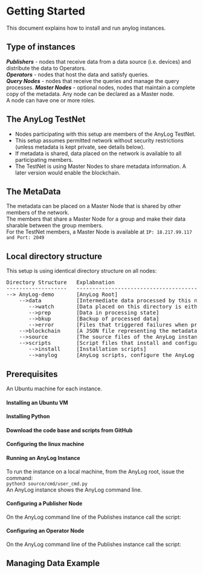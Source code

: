 # Getting Started
This document explains how to install and run anylog instances.  

## Type of instances
***Publishers*** - nodes that receive data from a data source (i.e. devices) and distribute the data to Operators.  
***Operators*** - nodes that host the data and satisfy queries.  
***Query Nodes*** - nodes that receive the queries and manage the query processes.
***Master Nodes*** - optional nodes, nodes that maintain a complete copy of the metadata. Any node can be declared as a Master node.   
A node can have one or more roles.

## The AnyLog TestNet
* Nodes participating with this setup are members of the AnyLog TestNet.
* This setup assumes permitted network without security restrictions (unless metadata is kept private, see details below).
* If metadata is shared, data placed on the network is available to all participating members.
* The TestNet is using Master Nodes to share metadata information. A later version would enable the blockchain.
  
## The MetaData
The metadata can be placed on a Master Node that is shared by other members of the network.  
The members that share a Master Node for a group and make their data sharable between the group members.  
For the TestNet members, a Master Node is available at ```IP: 18.217.99.117 and Port: 2049```

## Local directory structure
 
This setup is using identical directory structure on all nodes:  

<pre>
Directory Structure   Explabnation
-------------------   -----------------------------------------
--> AnyLog-demo       [AnyLog Root]
    -->data           [Intermediate data processed by this node]
       -->watch       [Data placed on this directory is either a JSON file or SQL file and is processed by the node]
       -->prep        [Data in processing state]
       -->bkup        [Backup of processed data]
       -->error       [Files that triggered failures when processed]
    -->blockchain     [A JSON file representing the metadata relevant to the node. The file in a Master Node will contains all the metadata]
    -->source         [The source files of the AnyLog instance maintained in a sub-folders]
    -->scripts        [Script files that install and configure the AnyLog instance role]
       -->install     [Installation scripts]
       -->anylog      [AnyLog scripts, configure the AnyLog instance]
</pre>

## Prerequisites

An Ubuntu machine for each instance.  

#### Installing an Ubuntu VM

#### Installing Python

#### Download the code base and scripts from GitHub

#### Configuring the linux machine


#### Running an AnyLog Instance

To run the instance on a local machine, from the AnyLog root, issue the command:  
```python3 source/cmd/user_cmd.py```  
An AnyLog instance shows the AnyLog command line.

#### Configuring a Publisher Node

On the AnyLog command line of the Publishes instance call the script:


#### Configuring an Operator Node

On the AnyLog command line of the Publishes instance call the script:


## Managing Data Example

 
